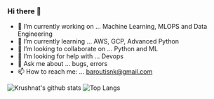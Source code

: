 ### Hi there 👋

- 🔭 I’m currently working on ... Machine Learning, MLOPS and Data Engineering
- 🌱 I’m currently learning ... AWS, GCP, Advanced Python
- 👯 I’m looking to collaborate on ... Python and ML 
- 🤔 I’m looking for help with ... Devops
- 💬 Ask me about ... bugs, errors  
- 📫 How to reach me: ... baroutisnk@gmail.com
   
![Krushnat's github stats](https://github-readme-stats.vercel.app/api?username=nikolaosmparoutis&show_icons=true) ![Top Langs](https://github-readme-stats.vercel.app/api/top-langs/?username=nikolaosmparoutis&layout=compact)
